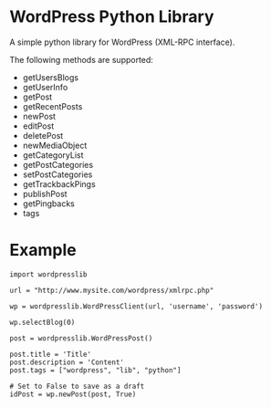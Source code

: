 WordPress Python Library
========================

A simple python library for WordPress (XML-RPC interface).

The following methods are supported:

* getUsersBlogs
* getUserInfo
* getPost
* getRecentPosts
* newPost
* editPost
* deletePost
* newMediaObject
* getCategoryList
* getPostCategories
* setPostCategories
* getTrackbackPings
* publishPost
* getPingbacks
* tags

Example
=======

	import wordpresslib
	
	url = "http://www.mysite.com/wordpress/xmlrpc.php"
	
	wp = wordpresslib.WordPressClient(url, 'username', 'password')
	
	wp.selectBlog(0)
	
	post = wordpresslib.WordPressPost()
	
	post.title = 'Title'
	post.description = 'Content'
	post.tags = ["wordpress", "lib", "python"]
	
	# Set to False to save as a draft
	idPost = wp.newPost(post, True)




